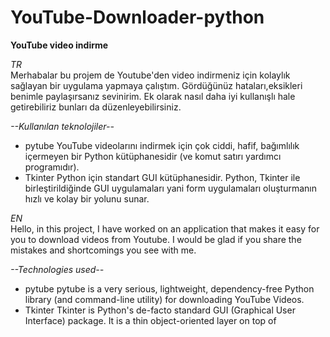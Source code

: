 # YouTube-Downloader-python

**YouTube video indirme**

*TR*<br>
Merhabalar bu projem de Youtube'den video indirmeniz için kolaylık sağlayan bir uygulama yapmaya çalıştım. Gördüğünüz hataları,eksikleri benimle paylaşırsanız sevinirim.
Ek olarak nasıl daha iyi kullanışlı hale getirebiliriz bunları da düzenleyebilirsiniz.

*--Kullanılan teknolojiler--*
- pytube
YouTube videolarını indirmek için çok ciddi, hafif, bağımlılık içermeyen bir Python kütüphanesidir (ve komut satırı yardımcı programıdır).
- Tkinter
Python için standart GUI kütüphanesidir. Python, Tkinter ile birleştirildiğinde GUI uygulamaları yani form uygulamaları oluşturmanın hızlı ve kolay bir yolunu sunar.


*EN*<br>
Hello, in this project, I have worked on an application that makes it easy for you to download videos from Youtube. I would be glad if you share the mistakes and shortcomings you see with me.

*--Technologies used--*
- pytube
pytube is a very serious, lightweight, dependency-free Python library (and command-line utility) for downloading YouTube Videos. 
- Tkinter
Tkinter is Python's de-facto standard GUI (Graphical User Interface) package. It is a thin object-oriented layer on top of
